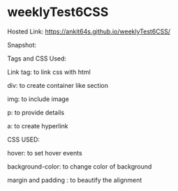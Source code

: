 # weeklyTest6CSS


Hosted Link:  https://ankit64s.github.io/weeklyTest6CSS/

Snapshot:


Tags and CSS Used:

Link tag: to link css with html

div: to create container like section

img: to include image

p: to provide details

a: to create hyperlink

CSS USED:

hover: to set hover events

background-color: to change color of background

margin and padding : to beautify the alignment
